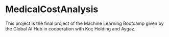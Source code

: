 # MedicalCostAnalysis
This project is the final project of the Machine Learning Bootcamp given by the Global AI Hub in cooperation with Koç Holding and Aygaz.
